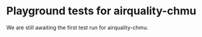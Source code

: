 # Playground tests for airquality-chmu
We are still awaiting the first test run for airquality-chmu.
